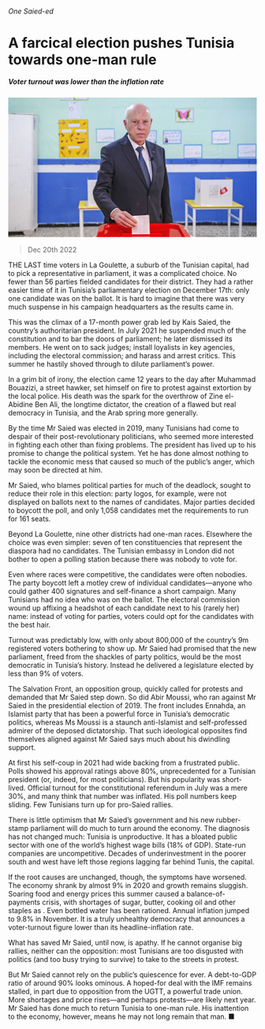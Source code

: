 ###### One Saied-ed

# A farcical election pushes Tunisia towards one-man rule 

##### Voter turnout was lower than the inflation rate 

![image](images/20221224_MAP003.jpg) 

> Dec 20th 2022 

THE LAST time voters in La Goulette, a suburb of the Tunisian capital, had to pick a representative in parliament, it was a complicated choice. No fewer than 56 parties fielded candidates for their district. They had a rather easier time of it in Tunisia’s parliamentary election on December 17th: only one candidate was on the ballot. It is hard to imagine that there was very much suspense in his campaign headquarters as the results came in.

This was the climax of a 17-month power grab led by Kais Saied, the country’s authoritarian president. In July 2021 he suspended much of the constitution and  to bar the doors of parliament; he later dismissed its members. He went on to sack judges; install loyalists in key agencies, including the electoral commission; and harass and arrest critics. This summer he hastily shoved through  to dilute parliament’s power.

In a grim bit of irony, the election came 12 years to the day after Muhammad Bouazizi, a street hawker, set himself on fire to protest against extortion by the local police. His death was the spark for the overthrow of Zine el-Abidine Ben Ali, the longtime dictator, the creation of a flawed but real democracy in Tunisia, and the Arab spring more generally.

By the time Mr Saied was elected in 2019, many Tunisians had come to despair of their post-revolutionary politicians, who seemed more interested in fighting each other than fixing problems. The president has lived up to his promise to change the political system. Yet he has done almost nothing to tackle the economic mess that caused so much of the public’s anger, which may soon be directed at him.

Mr Saied, who blames political parties for much of the deadlock, sought to reduce their role in this election: party logos, for example, were not displayed on ballots next to the names of candidates. Major parties decided to boycott the poll, and only 1,058 candidates met the requirements to run for 161 seats.

Beyond La Goulette, nine other districts had one-man races. Elsewhere the choice was even simpler: seven of ten constituencies that represent the diaspora had no candidates. The Tunisian embassy in London did not bother to open a polling station because there was nobody to vote for.

Even where races were competitive, the candidates were often nobodies. The party boycott left a motley crew of individual candidates—anyone who could gather 400 signatures and self-finance a short campaign. Many Tunisians had no idea who was on the ballot. The electoral commission wound up affixing a headshot of each candidate next to his (rarely her) name: instead of voting for parties, voters could opt for the candidates with the best hair.

Turnout was predictably low, with only about 800,000 of the country’s 9m registered voters bothering to show up. Mr Saied had promised that the new parliament, freed from the shackles of party politics, would be the most democratic in Tunisia’s history. Instead he delivered a legislature elected by less than 9% of voters.

The Salvation Front, an opposition group, quickly called for protests and demanded that Mr Saied step down. So did Abir Moussi, who ran against Mr Saied in the presidential election of 2019. The front includes Ennahda, an Islamist party that has been a powerful force in Tunisia’s democratic politics, whereas Ms Moussi is a staunch anti-Islamist and self-professed admirer of the deposed dictatorship. That such ideological opposites find themselves aligned against Mr Saied says much about his dwindling support.

At first his self-coup in 2021 had wide backing from a frustrated public. Polls showed his approval ratings above 80%, unprecedented for a Tunisian president (or, indeed, for most politicians). But his popularity was short-lived. Official turnout for the constitutional referendum in July was a mere 30%, and many think that number was inflated. His poll numbers keep sliding. Few Tunisians turn up for pro-Saied rallies.

There is little optimism that Mr Saied’s government and his new rubber-stamp parliament will do much to turn around the economy. The diagnosis has not changed much: Tunisia is unproductive. It has a bloated public sector with one of the world’s highest wage bills (18% of GDP). State-run companies are uncompetitive. Decades of underinvestment in the poorer south and west have left those regions lagging far behind Tunis, the capital.

If the root causes are unchanged, though, the symptoms have worsened. The economy shrank by almost 9% in 2020 and growth remains sluggish. Soaring food and energy prices this summer caused a balance-of-payments crisis, with shortages of sugar, butter, cooking oil and other staples as . Even bottled water has been rationed. Annual inflation jumped to 9.8% in November. It is a truly unhealthy democracy that announces a voter-turnout figure lower than its headline-inflation rate.

What has saved Mr Saied, until now, is apathy. If he cannot organise big rallies, neither can the opposition: most Tunisians are too disgusted with politics (and too busy trying to survive) to take to the streets in protest.

But Mr Saied cannot rely on the public’s quiescence for ever. A debt-to-GDP ratio of around 90% looks ominous. A hoped-for deal with the IMF remains stalled, in part due to opposition from the UGTT, a powerful trade union. More shortages and price rises—and perhaps protests—are likely next year. Mr Saied has done much to return Tunisia to one-man rule. His inattention to the economy, however, means he may not long remain that man. ■

